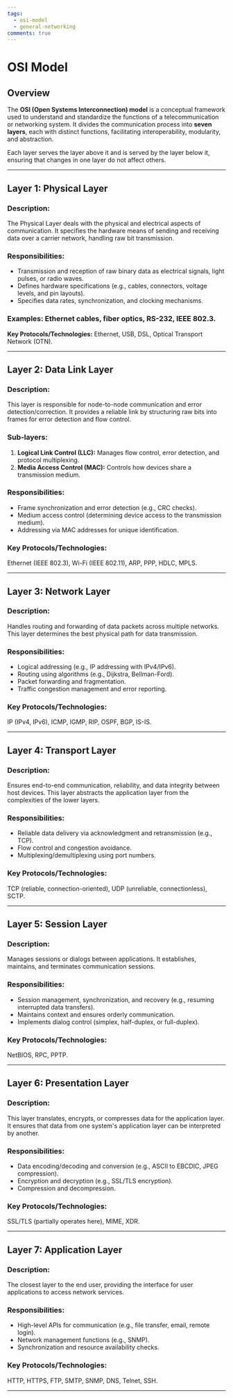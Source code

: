 ```yaml
---
tags:
  - osi-model
  - general-networking
comments: true
---
```

# OSI Model
## Overview

The **OSI (Open Systems Interconnection) model** is a conceptual framework used to understand and standardize the functions of a telecommunication or networking system. It divides the communication process into **seven layers**, each with distinct functions, facilitating interoperability, modularity, and abstraction.

Each layer serves the layer above it and is served by the layer below it, ensuring that changes in one layer do not affect others.

---

## **Layer 1: Physical Layer**

### **Description:**

The Physical Layer deals with the physical and electrical aspects of communication. It specifies the hardware means of sending and receiving data over a carrier network, handling raw bit transmission.

### **Responsibilities:**

- Transmission and reception of raw binary data as electrical signals, light pulses, or radio waves.
- Defines hardware specifications (e.g., cables, connectors, voltage levels, and pin layouts).
- Specifies data rates, synchronization, and clocking mechanisms.

### **Examples:** Ethernet cables, fiber optics, RS-232, IEEE 802.3.

**Key Protocols/Technologies:** Ethernet, USB, DSL, Optical Transport Network (OTN).

---

## **Layer 2: Data Link Layer**

### **Description:**

This layer is responsible for node-to-node communication and error detection/correction. It provides a reliable link by structuring raw bits into frames for error detection and flow control.

### **Sub-layers:**

1. **Logical Link Control (LLC):** Manages flow control, error detection, and protocol multiplexing.
2. **Media Access Control (MAC):** Controls how devices share a transmission medium.

### **Responsibilities:**

- Frame synchronization and error detection (e.g., CRC checks).
- Medium access control (determining device access to the transmission medium).
- Addressing via MAC addresses for unique identification.

### **Key Protocols/Technologies:**

Ethernet (IEEE 802.3), Wi-Fi (IEEE 802.11), ARP, PPP, HDLC, MPLS.

---

## **Layer 3: Network Layer**

### **Description:**

Handles routing and forwarding of data packets across multiple networks. This layer determines the best physical path for data transmission.

### **Responsibilities:**

- Logical addressing (e.g., IP addressing with IPv4/IPv6).
- Routing using algorithms (e.g., Dijkstra, Bellman-Ford).
- Packet forwarding and fragmentation.
- Traffic congestion management and error reporting.

### **Key Protocols/Technologies:**

IP (IPv4, IPv6), ICMP, IGMP, RIP, OSPF, BGP, IS-IS.

---

## **Layer 4: Transport Layer**

### **Description:**

Ensures end-to-end communication, reliability, and data integrity between host devices. This layer abstracts the application layer from the complexities of the lower layers.

### **Responsibilities:**

- Reliable data delivery via acknowledgment and retransmission (e.g., TCP).
- Flow control and congestion avoidance.
- Multiplexing/demultiplexing using port numbers.

### **Key Protocols/Technologies:**

TCP (reliable, connection-oriented), UDP (unreliable, connectionless), SCTP.

---

## **Layer 5: Session Layer**

### **Description:**

Manages sessions or dialogs between applications. It establishes, maintains, and terminates communication sessions.

### **Responsibilities:**

- Session management, synchronization, and recovery (e.g., resuming interrupted data transfers).
- Maintains context and ensures orderly communication.
- Implements dialog control (simplex, half-duplex, or full-duplex).

### **Key Protocols/Technologies:**

NetBIOS, RPC, PPTP.

---

## **Layer 6: Presentation Layer**

### **Description:**

This layer translates, encrypts, or compresses data for the application layer. It ensures that data from one system's application layer can be interpreted by another.

### **Responsibilities:**

- Data encoding/decoding and conversion (e.g., ASCII to EBCDIC, JPEG compression).
- Encryption and decryption (e.g., SSL/TLS encryption).
- Compression and decompression.

### **Key Protocols/Technologies:**

SSL/TLS (partially operates here), MIME, XDR.

---

## **Layer 7: Application Layer**

### **Description:**

The closest layer to the end user, providing the interface for user applications to access network services.

### **Responsibilities:**

- High-level APIs for communication (e.g., file transfer, email, remote login).
- Network management functions (e.g., SNMP).
- Synchronization and resource availability checks.

### **Key Protocols/Technologies:**

HTTP, HTTPS, FTP, SMTP, SNMP, DNS, Telnet, SSH.

---